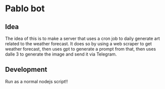 # Pablo bot

## Idea

The idea of this is to make a server that uses a cron job to daily generate art related to the weather forecast. It does so by using a web scraper to get weather forecast, then uses gpt to generate a prompt from that, then uses dalle 3 to generate the image and send it via Telegram.

## Development

Run as a normal nodejs script!!